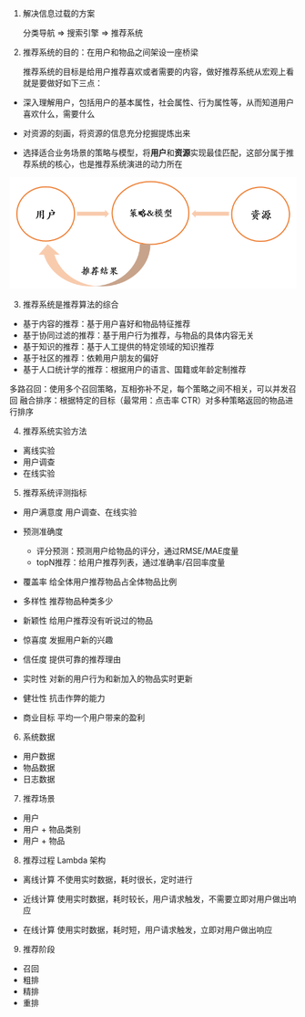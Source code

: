 1. 解决信息过载的方案

     分类导航 => 搜索引擎 => 推荐系统

2. 推荐系统的目的：在用户和物品之间架设一座桥梁 

     推荐系统的目标是给用户推荐喜欢或者需要的内容，做好推荐系统从宏观上看就是要做好如下三点：

- 深入理解用户，包括用户的基本属性，社会属性、行为属性等，从而知道用户喜欢什么，需要什么

- 对资源的刻画，将资源的信息充分挖掘提炼出来

- 选择适合业务场景的策略与模型，将**用户**和**资源**实现最佳匹配，这部分属于推荐系统的核心，也是推荐系统演进的动力所在

![img](推荐系统概述.assets/1.png)

3. 推荐系统是推荐算法的综合
- 基于内容的推荐：基于用户喜好和物品特征推荐
- 基于协同过滤的推荐：基于用户行为推荐，与物品的具体内容无关
- 基于知识的推荐：基于人工提供的特定领域的知识推荐
- 基于社区的推荐：依赖用户朋友的偏好
- 基于人口统计学的推荐：根据用户的语言、国籍或年龄定制推荐

多路召回：使用多个召回策略，互相弥补不足，每个策略之间不相关，可以并发召回
融合排序：根据特定的目标（最常用：点击率 CTR）对多种策略返回的物品进行排序

4. 推荐系统实验方法
- 离线实验
- 用户调查
- 在线实验

5. 推荐系统评测指标
- 用户满意度  用户调查、在线实验

- 预测准确度
  - 评分预测：预测用户给物品的评分，通过RMSE/MAE度量
  - topN推荐：给用户推荐列表，通过准确率/召回率度量
  
- 覆盖率  给全体用户推荐物品占全体物品比例

- 多样性  推荐物品种类多少

- 新颖性  给用户推荐没有听说过的物品

- 惊喜度  发掘用户新的兴趣

- 信任度  提供可靠的推荐理由

- 实时性  对新的用户行为和新加入的物品实时更新

- 健壮性  抗击作弊的能力

- 商业目标  平均一个用户带来的盈利

6. 系统数据
- 用户数据
- 物品数据
- 日志数据

7. 推荐场景
- 用户
- 用户 + 物品类别
- 用户 + 物品

8. 推荐过程  Lambda 架构

- 离线计算  不使用实时数据，耗时很长，定时进行

- 近线计算  使用实时数据，耗时较长，用户请求触发，不需要立即对用户做出响应
- 在线计算  使用实时数据，耗时短，用户请求触发，立即对用户做出响应

9. 推荐阶段
- 召回
- 粗排
- 精排
- 重排